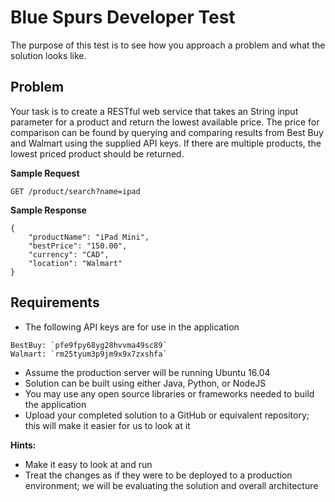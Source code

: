# Blue Spurs Developer Test

The purpose of this test is to see how you approach a problem and what the solution looks like.  

## Problem

Your task is to create a RESTful web service that takes an String input parameter for a product and return the lowest available price.  The price for comparison can be found by querying and comparing results from Best Buy and Walmart using the supplied API keys.  If there are multiple products, the lowest priced product should be returned.

**Sample Request**
```
GET /product/search?name=ipad
```

**Sample Response**
```
{
    "productName": "iPad Mini",
    "bestPrice": "150.00",
    "currency": "CAD",
    "location": "Walmart"
}
```
## Requirements

* The following API keys are for use in the application
```
BestBuy: `pfe9fpy68yg28hvvma49sc89`
Walmart: `rm25tyum3p9jm9x9x7zxshfa`
```
* Assume the production server will be running Ubuntu 16.04
* Solution can be built using either Java, Python, or NodeJS
* You may use any open source libraries or frameworks needed to build the application
* Upload your completed solution to a GitHub or equivalent repository; this will make it easier for us to look at it

**Hints:**

* Make it easy to look at and run
* Treat the changes as if they were to be deployed to a production environment; we will be evaluating the solution and overall architecture